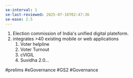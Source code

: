```yaml
---
se-interval: 1
se-last-reviewed: 2025-07-16T02:47:36
se-ease: 2.5
---
```

1. Election commission of India's unified digital plateform.
2. integrates >40 existing mobile or web applications
	1. Voter helpline
	2. Voter Turnout
	3. cVIGIL
	4. Suvidha 2.0...



#prelims #eGovernance #GS2 #Governance 